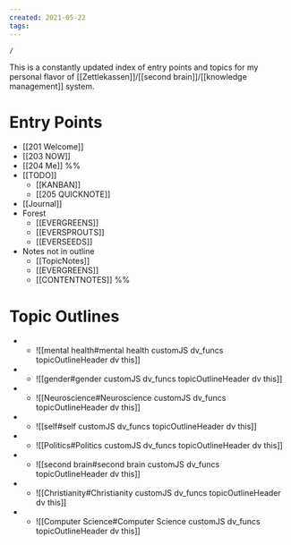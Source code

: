 ```yaml
---
created: 2021-05-22
tags: 
---
```

```ActivityHistory
/
```
This is a constantly updated index of entry points and topics for my personal flavor of [[Zettlekassen]]/[[second brain]]/[[knowledge management]] system.

# Entry Points

- [[201 Welcome]]
- [[203 NOW]]
- [[204 Me]]
%%
- [[TODO]]
	- [[KANBAN]]
	- [[205 QUICKNOTE]]
- [[Journal]]
- Forest
	- [[EVERGREENS]]
	- [[EVERSPROUTS]]
	- [[EVERSEEDS]]
- Notes not in outline
	- [[TopicNotes]]
	- [[EVERGREENS]]
	- [[CONTENTNOTES]]
%%

# Topic Outlines
- 
	- ![[mental health#mental health customJS dv_funcs topicOutlineHeader dv this]]
- 
	- ![[gender#gender customJS dv_funcs topicOutlineHeader dv this]]
- 
	 - ![[Neuroscience#Neuroscience customJS dv_funcs topicOutlineHeader dv this]]
- 
	- ![[self#self customJS dv_funcs topicOutlineHeader dv this]]
- 
	- ![[Politics#Politics customJS dv_funcs topicOutlineHeader dv this]]
- 
	 - ![[second brain#second brain customJS dv_funcs topicOutlineHeader dv this]]
- 
	 - ![[Christianity#Christianity customJS dv_funcs topicOutlineHeader dv this]]
-
	- ![[Computer Science#Computer Science customJS dv_funcs topicOutlineHeader dv this]]

